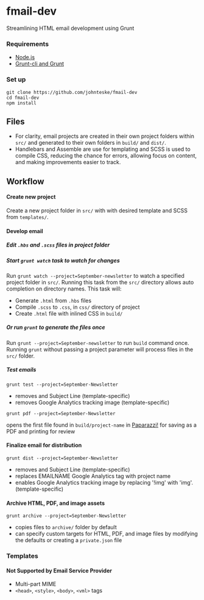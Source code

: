 # fmail-dev
Streamlining HTML email development using Grunt

### Requirements
* [Node.js](https://nodejs.org/)
* [Grunt-cli and Grunt](http://gruntjs.com/)

### Set up
```
git clone https://github.com/johnteske/fmail-dev
cd fmail-dev
npm install
```

## Files
* For clarity, email projects are created in their own project folders within `src/` and generated to their own folders in `build/` and `dist/`.
* Handlebars and Assemble are use for templating and SCSS is used to compile CSS, reducing the chance for errors, allowing focus on content, and making improvements easier to track.

## Workflow

#### Create new project
Create a new project folder in `src/` with with desired template and SCSS from `templates/`.

<!--
`grunt new` (assembles all templates into `src` directory)

`grunt new --project=September-newsletter --date=150901 --template=`
* creates project folder and JSON data file
* generates working HTML document from template
-->
#### Develop email
##### Edit `.hbs` and `.scss` files in project folder

##### Start `grunt watch` task to watch for changes
Run `grunt watch --project=September-newsletter` to watch a specified project folder in `src/`. Running this task from the `src/` directory allows auto completion on directory names. This task will:
* Generate `.html` from `.hbs` files
* Compile `.scss` to `.css`, in `css/` directory of project
* Create `.html` file with inlined CSS in `build/`

##### Or run `grunt` to generate the files once
Run `grunt --project=September-newsletter` to run `build` command once. Running `grunt` without passing a project parameter will process files in the `src/` folder.


##### Test emails
`grunt test --project=September-Newsletter`
* removes <head> and Subject Line (template-specific)
* removes Google Analytics tracking image (template-specific)

`grunt pdf --project=September-Newsletter`

opens the first file found in `build/project-name` in [Paparazzi!](http://paparazzi.en.softonic.com/mac) for saving as a PDF and printing for review

#### Finalize email for distribution
`grunt dist --project=September-Newsletter`
* removes <head> and Subject Line (template-specific)
* replaces EMAILNAME Google Analytics tag with project name
* enables Google Analytics tracking image by replacing '!img' with 'img'. (template-specific)

#### Archive HTML, PDF, and image assets
`grunt archive --project=September-Newsletter`
* copies files to `archive/` folder by default
* can specify custom targets for HTML, PDF, and image files by modifying the defaults or creating a `private.json` file

### Templates
#### Not Supported by Email Service Provider

* Multi-part MIME
* `<head>`, `<style>`, `<body>`, `<vml>` tags
